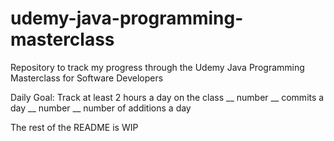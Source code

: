 # udemy-java-programming-masterclass
Repository to track my progress through the Udemy Java Programming Masterclass for Software Developers

Daily Goal:
Track at least 2 hours a day on the class
__ number __ commits a day
__ number __ number of additions a day

 The rest of the README is WIP
